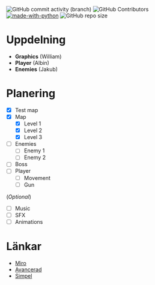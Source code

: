 ![GitHub commit activity (branch)](https://img.shields.io/github/commit-activity/t/WilleGyr/Project-Intro-Ingenjorsarbete?label=Total%20commits&color=orange) ![GitHub Contributors](https://img.shields.io/github/contributors/WilleGyr/Project-Intro-Ingenjorsarbete?label=Contributors&color=darkgreen) [![made-with-python](https://img.shields.io/badge/Made%20with-Python-1f425f.svg)](https://www.python.org/) ![GitHub repo size](https://img.shields.io/github/repo-size/WilleGyr/Project-Intro-Ingenjorsarbete?label=Repo%20size)




# Uppdelning
- **Graphics** (William)
- **Player** (Albin)
- **Enemies** (Jakub)

# Planering
- [x] Test map
- [x] Map
  - [x] Level 1
  - [x] Level 2
  - [x] Level 3
- [ ] Enemies
  - [ ] Enemy 1
  - [ ] Enemy 2
- [ ] Boss
- [ ] Player
  - [ ] Movement
  - [ ] Gun

(_Optional_)
  - [ ] Music
  - [ ] SFX
  - [ ] Animations

# Länkar
- [Miro](https://miro.com/app/board/uXjVNUztPuM=/)
- [Avancerad](https://www.youtube.com/watch?v=2gABYM5M0ww&t=4234s)
- [Simpel](https://www.youtube.com/playlist?list=PLjcN1EyupaQnHM1I9SmiXfbT6aG4ezUvu)
